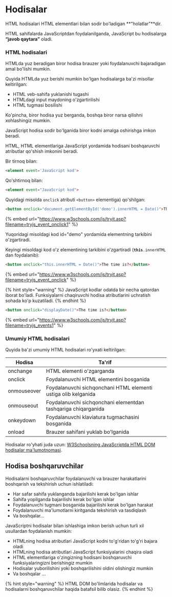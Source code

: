 # Hodisalar

HTML hodisalari HTML elementlari bilan sodir bo'ladigan **"holatlar"**dir.

HTML sahifalarda JavaScriptdan foydalanilganda, JavaScript bu hodisalarga **“**javob qaytara**”** oladi.

### HTML hodisalari

HTMLda yuz beradigan biror hodisa brauzer yoki foydalanuvchi bajaradigan amal bo'lishi mumkin.

Quyida HTMLda yuz berishi mumkin bo'lgan hodisalarga ba'zi misollar keltirilgan:

* HTML veb-sahifa yuklanishi tugashi
* HTMLdagi input maydoning o'zgartirilishi
* HTML tugmasi bosilishi

Ko'pincha, biror hodisa yuz berganda, boshqa biror narsa qilishni xohlashingiz mumkin.

JavaScript hodisa sodir bo'lganida biror kodni amalga oshirishga imkon beradi.

HTML, HTML elementlariga JavaScript yordamida hodisani boshqaruvchi atributlar qo'shish imkonini beradi.

Bir tirnoq bilan:

```html
<element event='JavaScript kod'>
```

Qo'shtirnoq bilan:

```html
<element event="JavaScript kod">
```

Quyidagi misolda `onclick` atributi `<button>` elementiga) qo'shilgan:

```html
<button onclick="document.getElementById('demo').innerHTML = Date()">The time is?</button>
```

{% embed url="https://www.w3schools.com/js/tryit.asp?filename=tryjs_event_onclick1" %}

Yuqoridagi misoldagi kod id="demo" yordamida elementning tarkibini o'zgartiradi.

Keyingi misoldagi kod o'z elementining tarkibini o'zgartiradi (**`this`**`.innerHTML` dan foydalanib):

```html
<button onclick="this.innerHTML = Date()">The time is?</button>
```

{% embed url="https://www.w3schools.com/js/tryit.asp?filename=tryjs_event_onclick" %}

{% hint style="warning" %}
JavaScript kodlar odatda bir necha qatordan iborat bo'ladi. Funksiyalarni chaqiruvchi hodisa atributlarini uchratish sohada ko'p kuzatiladi.
{% endhint %}

```html
<button onclick="displayDate()">The time is?</button>
```

{% embed url="https://www.w3schools.com/js/tryit.asp?filename=tryjs_events1" %}

### Umumiy HTML hodisalari

Quyida ba'zi umumiy HTML hodisalari ro'yxati keltirilgan:

| Hodisa      | Ta'rif                                                         |
| ----------- | -------------------------------------------------------------- |
| onchange    | HTML elementi o'zgarganda                                      |
| onclick     | Foydalanuvchi HTML elementini bosganida                        |
| onmouseover | Foydalanuvchi sichqonchani HTML elementi ustiga olib kelganida |
| onmouseout  | Foydalanuvchi sichqonchani elementdan tashqariga chiqarganida  |
| onkeydown   | Foydalanuvchi klaviatura tugmachasini bosganida                |
| onload      | Brauzer sahifani yuklab bo'lganida                             |

Hodisalar ro'yhati juda uzun: [W3Schoolsning JavaScriptda HTML DOM hodisalar ma'lumotnomasi](https://www.w3schools.com/jsref/dom\_obj\_event.asp).

## Hodisa boshqaruvchilar

Hodisalarni boshqaruvchilar foydalanuvchi va brauzer harakatlarini boshqarish va tekshirish uchun  ishlatiladi:

* Har safar sahifa yuklanganda bajarilishi kerak bo'lgan ishlar
* Sahifa yopilganda bajarilishi kerak bo'lgan ishlar
* Foydalanuvchi tugmani bosganida bajarilishi kerak bo'lgan harakat
* Foydalanuvchi ma'lumotlarni kiritganda tekshirish va tasdiqlash
* Va boshqalar...

JavaScriptni hodisalar bilan ishlashiga imkon berish uchun turli xil usullardan foydalanish mumkin:

* HTMLning hodisa atributlari JavaScript kodni to'g'ridan to'g'ri bajara oladi
* HTMLning  hodisa atributlari JavaScript funksiyalarini chaqira oladi
* HTML elementlariga o'zingizning hodisani boshqaruvchi funksiyalaringizni berishingiz mumkin
* Hodisalar yuborilishini yoki boshqarilishini oldini olishingiz mumkin
* Va boshqalar ...

{% hint style="warning" %}
HTML DOM bo'limlarida hodisalar va hodisalarni boshqaruvchilar haqida batafsil bilib olasiz.
{% endhint %}
